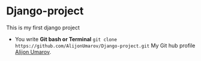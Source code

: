 # Django-project
This is my first django project
- You write **Git bash or Terminal** `git clone https://github.com/AlijonUmarov/Django-project.git`
 My Git hub profile [Alijon Umarov]([https://github.com/AlijonUmarov/]).
